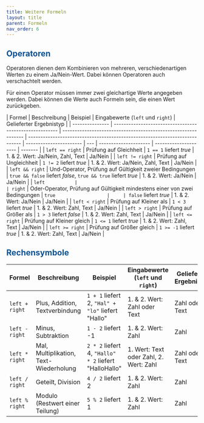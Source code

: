 ```yaml
---
title: Weitere Formeln
layout: title
parent: Formeln
nav_order: 6
---
```


## <span style="color:#0b5394">**Operatoren**</span>

Operatoren dienen dem Kombinieren von mehreren, verschiedenartigen Werten zu einem Ja/Nein-Wert. Dabei können Operatoren auch verschachtelt werden.

Für einen Operator müssen immer zwei gleichartige Werte angegeben werden. Dabei können die Werte auch Formeln sein, die einen Wert zurückgeben.

| Formel          | Beschreibung                                            | Beispiel                                                       | Eingabewerte (`left` und `right`)                                           | Gelieferter Ergebnistyp |
| --------------- | ------------------------------------------------------- | -------------------------------------------------------------- | --------------------------------------------------------------------------- | ----------------------- | --- | --------------------- | --------------------- | ------- |
| `left == right` | Prüfung auf Gleichheit                                  | `1 == 1` liefert _true_                                        | 1. & 2. Wert: Ja/Nein, Zahl, Text                                           | Ja/Nein                 |
| `left != right` | Prüfung auf Ungleichheit                                | `1 != 2` liefert _true_                                        | 1. & 2. Wert: Ja/Nein, Zahl, Text                                           | Ja/Nein                 |
| `left && right` | Und-Operator, Prüfung auf Gültigkeit zweier Bedingungen | `true && false` liefert _false_, `true && true` liefert _true_ | 1. & 2. Wert: Ja/Nein                                                       | Ja/Nein                 |
| `left           |                                                         | right`                                                         | Oder-Operator, Prüfung auf Gültigkeit mindestens einer von zwei Bedingungen | `true                   |     | false` liefert _true_ | 1. & 2. Wert: Ja/Nein | Ja/Nein |
| `left < right`  | Prüfung auf Kleiner als                                 | `1 < 3` liefert _true_                                         | 1. & 2. Wert: Zahl, Text                                                    | Ja/Nein                 |
| `left > right`  | Prüfung auf Größer als                                  | `1 > 3` liefert _false_                                        | 1. & 2. Wert: Zahl, Text                                                    | Ja/Nein                 |
| `left <= right` | Prüfung auf Kleiner gleich                              | `1 <= 1` liefert _true_                                        | 1. & 2. Wert: Zahl, Text                                                    | Ja/Nein                 |
| `left >= right` | Prüfung auf Größer gleich                               | `1 >= -1` liefert _true_                                       | 1. & 2. Wert: Zahl, Text                                                    | Ja/Nein                 |

## <span style="color:#0b5394">**Rechensymbole**</span>

| Formel         | Beschreibung                           | Beispiel                                              | Eingabewerte (`left` und `right`)      | Gelieferter Ergebnistyp |
| -------------- | -------------------------------------- | ----------------------------------------------------- | -------------------------------------- | ----------------------- |
| `left + right` | Plus, Addition, Textverbindung         | `1 + 1` liefert 2, `"Hal" + "lo"` liefert "Hallo"     | 1. & 2. Wert: Zahl oder Text           | Zahl oder Text          |
| `left - right` | Minus, Subtraktion                     | `1 - 2` liefert -1                                    | 1. & 2. Wert: Zahl                     | Zahl                    |
| `left * right` | Mal, Multiplikation, Text-Wiederholung | `2 * 2` liefert 4, `"Hallo" * 2` liefert "HalloHallo" | 1. Wert: Text oder Zahl, 2. Wert: Zahl | Zahl oder Text          |
| `left / right` | Geteilt, Division                      | `4 / 2` liefert 2                                     | 1. & 2. Wert: Zahl                     | Zahl                    |
| `left % right` | Modulo (Restwert einer Teilung)        | `5 % 2` liefert 1                                     | 1. & 2. Wert: Zahl                     | Zahl                    |
